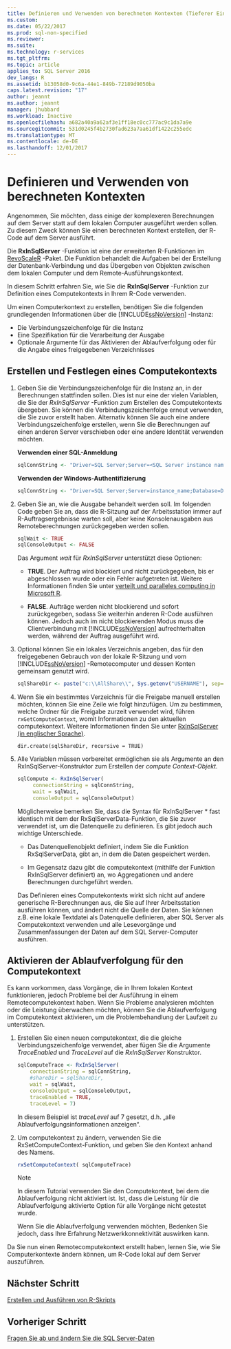 ```yaml
---
title: Definieren und Verwenden von berechneten Kontexten (Tieferer Einblick in Data Science) | Microsoft-Dokumentation
ms.custom: 
ms.date: 05/22/2017
ms.prod: sql-non-specified
ms.reviewer: 
ms.suite: 
ms.technology: r-services
ms.tgt_pltfrm: 
ms.topic: article
applies_to: SQL Server 2016
dev_langs: R
ms.assetid: b13058d0-9c6a-44e1-849b-72189d9050ba
caps.latest.revision: "17"
author: jeannt
ms.author: jeannt
manager: jhubbard
ms.workload: Inactive
ms.openlocfilehash: a682a40a9a62af3e1ff18ec0cc777ac9c1da7a9e
ms.sourcegitcommit: 531d0245f4b2730fad623a7aa61df1422c255edc
ms.translationtype: MT
ms.contentlocale: de-DE
ms.lasthandoff: 12/01/2017
---
```

# <a name="define-and-use-compute-contexts"></a>Definieren und Verwenden von berechneten Kontexten


Angenommen, Sie möchten, dass einige der komplexeren Berechnungen auf dem Server statt auf dem lokalen Computer ausgeführt werden sollen. Zu diesem Zweck können Sie einen berechneten Kontext erstellen, der R-Code auf dem Server ausführt.

Die **RxInSqlServer** -Funktion ist eine der erweiterten R-Funktionen im [RevoScaleR](https://msdn.microsoft.com/microsoft-r/scaler/scaler) -Paket. Die Funktion behandelt die Aufgaben bei der Erstellung der Datenbank-Verbindung und das Übergeben von Objekten zwischen dem lokalen Computer und dem Remote-Ausführungskontext.

In diesem Schritt erfahren Sie, wie Sie die **RxInSqlServer** -Funktion zur Definition eines Computekontexts in Ihrem R-Code verwenden.

Um einen Computerkontext zu erstellen, benötigen Sie die folgenden grundlegenden Informationen über die [!INCLUDE[ssNoVersion](../../includes/ssnoversion-md.md)] -Instanz:

- Die Verbindungszeichenfolge für die Instanz
- Eine Spezifikation für die Verarbeitung der Ausgabe
- Optionale Argumente für das Aktivieren der Ablaufverfolgung oder für die Angabe eines freigegebenen Verzeichnisses

## <a name="create-and-set-a-compute-context"></a>Erstellen und Festlegen eines Computekontexts

1. Geben Sie die Verbindungszeichenfolge für die Instanz an, in der Berechnungen stattfinden sollen.  Dies ist nur eine der vielen Variablen, die Sie der *RxInSqlServer* -Funktion zum Erstellen des Computekontexts übergeben. Sie können die Verbindungszeichenfolge erneut verwenden, die Sie zuvor erstellt haben. Alternativ können Sie auch eine andere Verbindungszeichenfolge erstellen, wenn Sie die Berechnungen auf einen anderen Server verschieben oder eine andere Identität verwenden möchten.

    **Verwenden einer SQL-Anmeldung**

      ```R
      sqlConnString <- "Driver=SQL Server;Server=<SQL Server instance name>; Database=<database name>;Uid=<SQL user name>;Pwd=<password>"
      ```

    **Verwenden der Windows-Authentifizierung**

      ```R
      sqlConnString <- "Driver=SQL Server;Server=instance_name;Database=DeepDive;Trusted_Connection=True"
      ```
2. Geben Sie an, wie die Ausgabe behandelt werden soll. Im folgenden Code geben Sie an, dass die R-Sitzung auf der Arbeitsstation immer auf R-Auftragsergebnisse warten soll, aber keine Konsolenausgaben aus Remoteberechnungen zurückgegeben werden sollen.
  
    ```R
    sqlWait <- TRUE
    sqlConsoleOutput <- FALSE
    ```
  
    Das Argument *wait* für *RxInSqlServer* unterstützt diese Optionen:
  
    -   **TRUE**. Der Auftrag wird blockiert und nicht zurückgegeben, bis er abgeschlossen wurde oder ein Fehler aufgetreten ist.  Weitere Informationen finden Sie unter [verteilt und paralleles computing in Microsoft R](https://msdn.microsoft.com/microsoft-r/scaler-distributed-computing).
  
    -   **FALSE**. Aufträge werden nicht blockierend und sofort zurückgegeben, sodass Sie weiterhin anderen R-Code ausführen können. Jedoch auch im nicht blockierenden Modus muss die Clientverbindung mit [!INCLUDE[ssNoVersion](../../includes/ssnoversion-md.md)] aufrechterhalten werden, während der Auftrag ausgeführt wird.

3. Optional können Sie ein lokales Verzeichnis angeben, das für den freigegebenen Gebrauch von der lokale R-Sitzung und vom  [!INCLUDE[ssNoVersion](../../includes/ssnoversion-md.md)] -Remotecomputer und dessen Konten gemeinsam genutzt wird.

    ```R
    sqlShareDir <- paste("c:\\AllShare\\", Sys.getenv("USERNAME"), sep="")
    ```
    
4. Wenn Sie ein bestimmtes Verzeichnis für die Freigabe manuell erstellen möchten, können Sie eine Zeile wie folgt hinzufügen. Um zu bestimmen, welche Ordner für die Freigabe zurzeit verwendet wird, führen `rxGetComputeContext`, womit Informationen zu den aktuellen computekontext. Weitere Informationen finden Sie unter [RxInSqlServer (in englischer Sprache)](https://msdn.microsoft.com/microsoft-r/scaler/packagehelp/rxinsqlserver).

    ```
    dir.create(sqlShareDir, recursive = TRUE)
    ```

4. Alle Variablen müssen vorbereitet ermöglichen sie als Argumente an den RxInSqlServer-Konstruktor zum Erstellen der *compute Context-Objekt*.

    ```R
    sqlCompute <- RxInSqlServer(  
         connectionString = sqlConnString,
         wait = sqlWait,
         consoleOutput = sqlConsoleOutput)
    ```
    
    Möglicherweise bemerken Sie, dass die Syntax für RxInSqlServer * fast identisch mit dem der RxSqlServerData-Funktion, die Sie zuvor verwendet ist, um die Datenquelle zu definieren. Es gibt jedoch auch wichtige Unterschiede.
      
    - Das Datenquellenobjekt definiert, indem Sie die Funktion RxSqlServerData, gibt an, in dem die Daten gespeichert werden.
    
    - Im Gegensatz dazu gibt die computekontext (mithilfe der Funktion RxInSqlServer definiert) an, wo Aggregationen und andere Berechnungen durchgeführt werden.
    
    Das Definieren eines Computekontexts wirkt sich nicht auf andere generische R-Berechnungen aus, die Sie auf Ihrer Arbeitsstation ausführen können, und ändert nicht die Quelle der Daten. Sie können z.B. eine lokale Textdatei als Datenquelle definieren, aber SQL Server als Computekontext verwenden und alle Lesevorgänge und Zusammenfassungen der Daten auf dem SQL Server-Computer ausführen.

## <a name="enable-tracing-on-the-compute-context"></a>Aktivieren der Ablaufverfolgung für den Computekontext

Es kann vorkommen, dass Vorgänge, die in Ihrem lokalen Kontext funktionieren, jedoch Probleme bei der Ausführung in einem Remotecomputekontext haben. Wenn Sie Probleme analysieren möchten oder die Leistung überwachen möchten, können Sie die Ablaufverfolgung im Computekontext aktivieren, um die Problembehandlung der Laufzeit zu unterstützen.

1. Erstellen Sie einen neuen computekontext, die die gleiche Verbindungszeichenfolge verwendet, aber fügen Sie die Argumente *TraceEnabled* und *TraceLevel* auf die *RxInSqlServer* Konstruktor.

    ```R
    sqlComputeTrace <- RxInSqlServer(
        connectionString = sqlConnString,
        #shareDir = sqlShareDir,
        wait = sqlWait,
        consoleOutput = sqlConsoleOutput,
        traceEnabled = TRUE,
        traceLevel = 7)
    ```
  
    In diesem Beispiel ist *traceLevel* auf 7 gesetzt, d.h. „alle Ablaufverfolgungsinformationen anzeigen“.

2. Um computekontext zu ändern, verwenden Sie die RxSetComputeContext-Funktion, und geben Sie den Kontext anhand des Namens.

    ```R
    rxSetComputeContext( sqlComputeTrace)
    ```

    > [!NOTE]
    > 
    > In diesem Tutorial verwenden Sie den Computekontext, bei dem die Ablaufverfolgung nicht aktiviert ist. Ist, dass die Leistung für die Ablaufverfolgung aktivierte Option für alle Vorgänge nicht getestet wurde.
    > 
    > Wenn Sie die Ablaufverfolgung verwenden möchten, Bedenken Sie jedoch, dass Ihre Erfahrung Netzwerkkonnektivität auswirken kann.

Da Sie nun einen Remotecomputekontext erstellt haben, lernen Sie, wie Sie Computerkontexte ändern können, um R-Code lokal auf dem Server auszuführen.

## <a name="next-step"></a>Nächster Schritt

[Erstellen und Ausführen von R-Skripts](../../advanced-analytics/tutorials/deepdive-create-and-run-r-scripts.md)


## <a name="previous-step"></a>Vorheriger Schritt

[Fragen Sie ab und ändern Sie die SQL Server-Daten](../../advanced-analytics/tutorials/deepdive-query-and-modify-the-sql-server-data.md)


